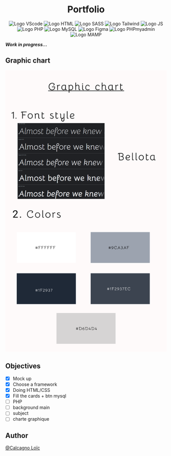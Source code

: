 <h1 align="center">Portfolio</h1>

<p align="center">
    <img src="https://img.shields.io/badge/Visual_Studio_Code-0078D4?style=for-the-badge&logo=visual%20studio%20code&logoColor=white" alt="Logo VScode">
    <img src="https://img.shields.io/badge/HTML5-E34F26?style=for-the-badge&logo=html5&logoColor=white" alt="Logo HTML">
    <img src="https://img.shields.io/badge/Sass-CC6699?style=for-the-badge&logo=sass&logoColor=white" alt="Logo SASS">
    <img src="https://img.shields.io/badge/Tailwind_CSS-38B2AC?style=for-the-badge&logo=tailwind-css&logoColor=white" alt="Logo Tailwind">
    <img src="https://img.shields.io/badge/JavaScript-F7DF1E?style=for-the-badge&logo=javascript&logoColor=black" alt="Logo JS">
    <img src="https://img.shields.io/badge/PHP-777BB4?style=for-the-badge&logo=php&logoColor=white" alt="Logo PHP">
    <img src="https://img.shields.io/badge/MySQL-00000F?style=for-the-badge&logo=mysql&logoColor=white" alt="Logo MySQL">
    <img src="https://img.shields.io/badge/Figma-F24E1E?style=for-the-badge&logo=figma&logoColor=white" alt="Logo Figma">
    <img src="https://img.shields.io/badge/PHPMyAdmnin-90E59A.svg?style=for-the-badge&logo=phpmyadmin&logoColor=black" alt="Logo PHPmyadmin">
    <img src="https://img.shields.io/badge/MAMP-75AADB?style=for-the-badge&logo=MAMP&logoColor=white" alt="Logo MAMP">
</p>

<i><strong>Work in progress...</strong></i>

<h2>Graphic chart</h2>

![](assets/img/graphic_chart.png)

<h2>Objectives</h2>

- [x] Mock up
- [x] Choose a framework
- [x] Doing HTML/CSS
- [x] Fill the cards + btn mysql
- [ ] PHP
- [ ] background main
- [ ] subject 
- [ ] charte graphique

<h2>Author</h2>

[@Calcagno Loïc](https://github.com/CalcagnoLoic)
